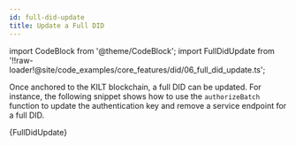 ```yaml
---
id: full-did-update
title: Update a Full DID
---
```


import CodeBlock from '@theme/CodeBlock';
import FullDidUpdate from '!!raw-loader!@site/code_examples/core_features/did/06_full_did_update.ts';

Once anchored to the KILT blockchain, a full DID can be updated.
For instance, the following snippet shows how to use the `authorizeBatch` function to update the authentication key and remove a service endpoint for a full DID.

<CodeBlock className="language-ts">
  {FullDidUpdate}
</CodeBlock>